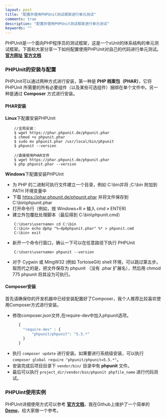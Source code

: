 ```yaml
---
layout: post
title: "配置并使用PHPUnit测试框架进行单元测试"
comments: true
description: "配置并使用PHPUnit测试框架进行单元测试"
keywords: ""
---
```


PHPUnit是一个面向PHP程序员的测试框架，这是一个xUnit的体系结构的单元测试框架。下面和大家分享一下如何配置使用PHPUnit对自己的代码进行单元测试。**[官方网址](http://www.phpunit.cn/)** **[官方文档](http://www.phpunit.cn/manual/current/zh_cn/installation.html#installation.composer)**

### PHPUnit的安装与配置
PHPUnit可以通过两种方式进行安装，第一种是 **PHP 档案包（PHAR）**，它将 PHPUnit 所需要的所有必要组件（以及某些可选组件）捆绑在单个文件中。另一种是通过 **Composer** 方式进行安装。

#### PHAR安装
**Linux**下配置安装PHPUnit

```shell
    //全局安装：
    $ wget https://phar.phpunit.de/phpunit.phar
    $ chmod +x phpunit.phar
    $ sudo mv phpunit.phar /usr/local/bin/phpunit
    $ phpunit --version

    //直接使用PHAR文件
    $ wget https://phar.phpunit.de/phpunit.phar
    $ php phpunit.phar --version
```

**Windows**下配置安装PHPUint

- 为 PHP 的二进制可执行文件建立一个目录，例如 C:\bin并将 ;C:\bin 附加到 PATH 环境变量中
- 下载 https://phar.phpunit.de/phpunit.phar 并将文件保存到 C:\bin\phpunit.phar
- 打开命令行（例如，按 Windows+R » 输入 cmd » ENTER)
- 建立外包覆批处理脚本（最后得到 C:\bin\phpunit.cmd）

```shell
    C:\Users\username> cd C:\bin
    C:\bin> echo @php "%~dp0phpunit.phar" %* > phpunit.cmd
    C:\bin> exit
```

- 新开一个命令行窗口，确认一下可以在任意路径下执行 PHPUnit
```shell
    C:\Users\username> phpunit --version
```

- 对于 Cygwin 或 MingW32 (例如 TortoiseGit) shell 环境，可以跳过第五步。 取而代之的是，把文件保存为 phpunit （没有 .phar 扩展名），然后用 chmod 775 phpunit 将其设为可执行。

#### Composer安装
首先请确保你的开发机器中已经安装配置好了Composer，我个人推荐比较喜欢使用Composer方式进行安装。

- 修改composer.json文件,在require-dev中加入phpunit选项。
```php
      {
        "require-dev" : {
            "phpunit/phpunit": "5.5.*"
        }
      }
```
- 执行 `composer update` 进行安装。如果要进行系统级安装，可以执行 `composer global require "phpunit/phpunit=5.5.*"`。
- 安装完成后项目目录下 `vendor/bin/` 目录中有 **phpunit** 文件。
- 最后可以执行 `project_dir/vendor/bin/phpunit phpfile_name` 进行代码测试。

### PHPUint使用实例
PHPUnit详细使用方式可以参考 **[官方文档](http://www.phpunit.cn/manual/current/zh_cn/installation.html#installation.composer)**，我在Github上维护了一个简单的 **[Demo](https://github.com/vim22th/DP)**，给大家做一个参考。